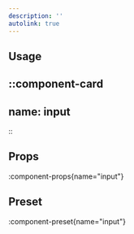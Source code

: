 ```yaml
---
description: ''
autolink: true
---
```


## Usage

::component-card
---
name: input
---
::

## Props

:component-props{name="input"}

## Preset

:component-preset{name="input"}
